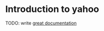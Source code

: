 # Introduction to yahoo

TODO: write [great documentation](http://jacobian.org/writing/what-to-write/)

